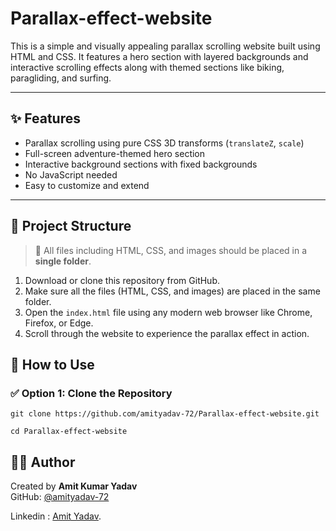 # Parallax-effect-website


This is a simple and visually appealing parallax scrolling website built using HTML and CSS. It features a hero section with layered backgrounds and interactive scrolling effects along with themed sections like biking, paragliding, and surfing.

---
## ✨ Features

- Parallax scrolling using pure CSS 3D transforms (`translateZ`, `scale`)
- Full-screen adventure-themed hero section
- Interactive background sections with fixed backgrounds
- No JavaScript needed
- Easy to customize and extend

---


## 📁 Project Structure

> 🔔 All files including HTML, CSS, and images should be placed in a **single folder**.

1. Download or clone this repository from GitHub.
2. Make sure all the files (HTML, CSS, and images) are placed in the same folder.
3. Open the `index.html` file using any modern web browser like Chrome, Firefox, or Edge.
4. Scroll through the website to experience the parallax effect in action.

## 🔧 How to Use

### ✅ Option 1: Clone the Repository

```
git clone https://github.com/amityadav-72/Parallax-effect-website.git

cd Parallax-effect-website

```

## 🙋‍♂️ Author

Created by **Amit Kumar Yadav**  
GitHub: [@amityadav-72](https://github.com/amityadav-72)


Linkedin : [Amit Yadav](https://www.linkedin.com/in/amityadav72/).

